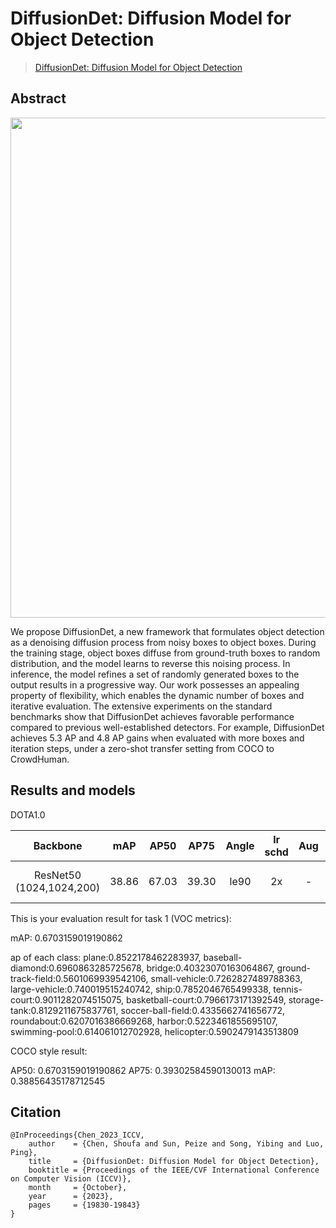 # DiffusionDet: Diffusion Model for Object Detection

> [DiffusionDet: Diffusion Model for Object Detection](https://openaccess.thecvf.com/content/ICCV2023/html/Chen_DiffusionDet_Diffusion_Model_for_Object_Detection_ICCV_2023_paper.html)

<!-- [ALGORITHM] -->

## Abstract

<div align=center>
<img src="https://github.com/ShoufaChen/DiffusionDet/raw/main/teaser.png" width="800"/>
</div>


We propose DiffusionDet, a new framework that formulates object detection as a denoising diffusion process from noisy boxes to object boxes. During the training stage, object boxes diffuse from ground-truth boxes to random distribution, and the model learns to reverse this noising process. In inference, the model refines a set of randomly generated boxes to the output results in a progressive way. Our work possesses an appealing property of flexibility, which enables the dynamic number of boxes and iterative evaluation. The extensive experiments on the standard benchmarks show that DiffusionDet achieves favorable performance compared to previous well-established detectors. For example, DiffusionDet achieves 5.3 AP and 4.8 AP gains when evaluated with more boxes and iteration steps, under a zero-shot transfer setting from COCO to CrowdHuman.

## Results and models

DOTA1.0



|         Backbone         |  mAP  | AP50 | AP75 | Angle | lr schd |  Aug | Batch Size |                                                    Configs                                                     |                                                                                                                                                                              Download                                                                                                                                                                              |
| :----------------------: | :---: | :---: | :-----: | :------: | :------------: | :-: | :--------: | :------------------------------------------------------------------------------------------------------------: | :----------------------------------------------------------------------------------------------------------------------------------------------------------------------------------------------------------------------------------------------------------------------------------------------------------------------------------------------------------------: |
| ResNet50 (1024,1024,200) | 38.86 | 67.03 | 39.30 | le90 |  2x  |  -  |   4=2gpu* \ 2img/gpu   | [diffdet_r50_b900_step1_stage6_2x_csl_dota1.0](./configs/diffdet_r50_b900_step1_stage6_2x_csl_dota1.0.py) | [model](https://www.modelscope.cn/models/wokaikaixinxin/ai4rs/files) \| [log](https://www.modelscope.cn/models/wokaikaixinxin/ai4rs/resolve/master/Rotated_DiffusionDet/diffdet_r50_b900_step1_stage6_2x_csl_dota1.0/20250626_092920/20250626_092920.log) \| [result](https://www.modelscope.cn/models/wokaikaixinxin/ai4rs/resolve/master/Rotated_DiffusionDet/diffdet_r50_b900_step1_stage6_2x_csl_dota1.0/Task1.zip) |

This is your evaluation result for task 1 (VOC metrics):

mAP: 0.6703159019190862

ap of each class: plane:0.8522178462283937, baseball-diamond:0.6960863285725678, bridge:0.40323070163064867, ground-track-field:0.5601069939542106, small-vehicle:0.7262827489788363, large-vehicle:0.740019515240742, ship:0.7852046765499338, tennis-court:0.9011282074515075, basketball-court:0.7966173171392549, storage-tank:0.8129211675837761, soccer-ball-field:0.4335662741656772, roundabout:0.6207016386669268, harbor:0.5223461855695107, swimming-pool:0.614061012702928, helicopter:0.5902479143513809

COCO style result:

AP50: 0.6703159019190862
AP75: 0.39302584590130013
mAP: 0.38856435178712545


## Citation

```
@InProceedings{Chen_2023_ICCV,
    author    = {Chen, Shoufa and Sun, Peize and Song, Yibing and Luo, Ping},
    title     = {DiffusionDet: Diffusion Model for Object Detection},
    booktitle = {Proceedings of the IEEE/CVF International Conference on Computer Vision (ICCV)},
    month     = {October},
    year      = {2023},
    pages     = {19830-19843}
}
```
